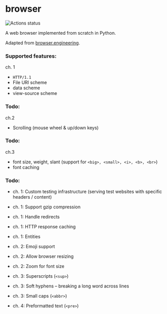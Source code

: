# browser

![Actions status](https://github.com/KevinL10/browser/actions/workflows/CI.yml/badge.svg)


A web browser implemented from scratch in Python.


Adapted from [browser.engineering](https://browser.engineering/).



### Supported features:

ch. 1
- `HTTP/1.1`
- File URI scheme
- data scheme
- view-source scheme


### Todo:

ch.2 
- Scrolling (mouse wheel & up/down keys)

### Todo:



ch.3 
- font size, weight, slant (support for `<big>, <small>, <i>, <b>, <br>`)
- font caching

### Todo:
- ch. 1: Custom testing infrastructure (serving test websites with specific headers / content)
- ch. 1: Support gzip compression
- ch. 1: Handle redirects
- ch. 1: HTTP response caching
- ch. 1: Entities

- ch. 2: Emoji support
- ch. 2: Allow browser resizing
- ch. 2: Zoom for font size

- ch. 3: Superscripts (`<sup>`)
- ch. 3: Soft hyphens – breaking a long word across lines
- ch. 3: Small caps (`<abbr>`)
- ch. 4: Preformatted text (`<pre>`)